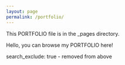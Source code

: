 ```yaml
---
layout: page
permalink: /portfolio/
---
```


This PORTFOLIO file is in the _pages directory. 

Hello, you can browse my PORTFOLIO here!

search_exclude: true  - removed from above 
